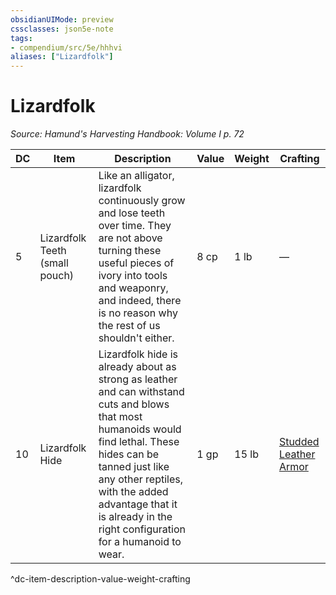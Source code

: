 ```yaml
---
obsidianUIMode: preview
cssclasses: json5e-note
tags:
- compendium/src/5e/hhhvi
aliases: ["Lizardfolk"]
---
```

# Lizardfolk
*Source: Hamund's Harvesting Handbook: Volume I p. 72* 

| DC | Item | Description | Value | Weight | Crafting |
|----|------|-------------|-------|--------|----------|
| 5 | Lizardfolk Teeth (small pouch) | Like an alligator, lizardfolk continuously grow and lose teeth over time. They are not above turning these useful pieces of ivory into tools and weaponry, and indeed, there is no reason why the rest of us shouldn't either. | 8 cp | 1 lb | — |
| 10 | Lizardfolk Hide | Lizardfolk hide is already about as strong as leather and can withstand cuts and blows that most humanoids would find lethal. These hides can be tanned just like any other reptiles, with the added advantage that it is already in the right configuration for a humanoid to wear. | 1 gp | 15 lb | [Studded Leather Armor](compendium/items/studded-leather-armor.md) |
^dc-item-description-value-weight-crafting